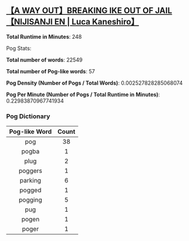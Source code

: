 ## [【A WAY OUT】BREAKING IKE OUT OF JAIL【NIJISANJI EN | Luca Kaneshiro】](https://www.youtube.com/watch?v=deFah6jqn9g)
**Total Runtime in Minutes**: 248

Pog Stats:

   **Total number of words**: 22549

   **Total number of Pog-like words**: 57

   **Pog Density (Number of Pogs / Total Words)**: 0.002527828285068074

   **Pog Per Minute (Number of Pogs / Total Runtime in Minutes)**: 0.22983870967741934

### Pog Dictionary
**Pog-like Word** | **Count**
:---: | :---:
pog | 38
pogba | 1
plug | 2
poggers | 1
parking | 6
pogged | 1
pogging | 5
pug | 1
pogen | 1
poger | 1
